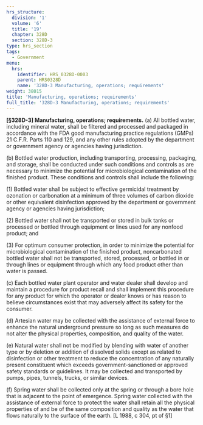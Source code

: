 ```yaml
---
hrs_structure:
  division: '1'
  volume: '6'
  title: '19'
  chapter: 328D
  section: 328D-3
type: hrs_section
tags:
  - Government
menu:
  hrs:
    identifier: HRS_0328D-0003
    parent: HRS0328D
    name: '328D-3 Manufacturing, operations; requirements'
weight: 38015
title: 'Manufacturing, operations; requirements'
full_title: '328D-3 Manufacturing, operations; requirements'
---
```

**[§328D-3] Manufacturing, operations; requirements.** (a) All bottled water, including mineral water, shall be filtered and processed and packaged in accordance with the FDA good manufacturing practice regulations (GMPs) 21 C.F.R. Parts 110 and 129, and any other rules adopted by the department or government agency or agencies having jurisdiction.

(b) Bottled water production, including transporting, processing, packaging, and storage, shall be conducted under such conditions and controls as are necessary to minimize the potential for microbiological contamination of the finished product. These conditions and controls shall include the following:

(1) Bottled water shall be subject to effective germicidal treatment by ozonation or carbonation at a minimum of three volumes of carbon dioxide or other equivalent disinfection approved by the department or government agency or agencies having jurisdiction;

(2) Bottled water shall not be transported or stored in bulk tanks or processed or bottled through equipment or lines used for any nonfood product; and

(3) For optimum consumer protection, in order to minimize the potential for microbiological contamination of the finished product, noncarbonated bottled water shall not be transported, stored, processed, or bottled in or through lines or equipment through which any food product other than water is passed.

(c) Each bottled water plant operator and water dealer shall develop and maintain a procedure for product recall and shall implement this procedure for any product for which the operator or dealer knows or has reason to believe circumstances exist that may adversely affect its safety for the consumer.

(d) Artesian water may be collected with the assistance of external force to enhance the natural underground pressure so long as such measures do not alter the physical properties, composition, and quality of the water.

(e) Natural water shall not be modified by blending with water of another type or by deletion or addition of dissolved solids except as related to disinfection or other treatment to reduce the concentration of any naturally present constituent which exceeds government-sanctioned or approved safety standards or guidelines. It may be collected and transported by pumps, pipes, tunnels, trucks, or similar devices.

(f) Spring water shall be collected only at the spring or through a bore hole that is adjacent to the point of emergence. Spring water collected with the assistance of external force to protect the water shall retain all the physical properties of and be of the same composition and quality as the water that flows naturally to the surface of the earth. [L 1988, c 304, pt of §1]